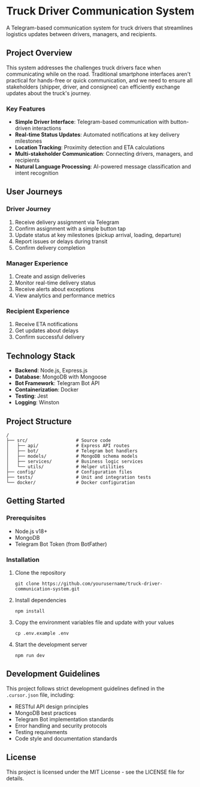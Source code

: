 # Truck Driver Communication System

A Telegram-based communication system for truck drivers that streamlines logistics updates between drivers, managers, and recipients.

## Project Overview

This system addresses the challenges truck drivers face when communicating while on the road. Traditional smartphone interfaces aren't practical for hands-free or quick communication, and we need to ensure all stakeholders (shipper, driver, and consignee) can efficiently exchange updates about the truck's journey.

### Key Features

- **Simple Driver Interface**: Telegram-based communication with button-driven interactions
- **Real-time Status Updates**: Automated notifications at key delivery milestones
- **Location Tracking**: Proximity detection and ETA calculations
- **Multi-stakeholder Communication**: Connecting drivers, managers, and recipients
- **Natural Language Processing**: AI-powered message classification and intent recognition

## User Journeys

### Driver Journey
1. Receive delivery assignment via Telegram
2. Confirm assignment with a simple button tap
3. Update status at key milestones (pickup arrival, loading, departure)
4. Report issues or delays during transit
5. Confirm delivery completion

### Manager Experience
1. Create and assign deliveries
2. Monitor real-time delivery status
3. Receive alerts about exceptions
4. View analytics and performance metrics

### Recipient Experience
1. Receive ETA notifications
2. Get updates about delays
3. Confirm successful delivery

## Technology Stack

- **Backend**: Node.js, Express.js
- **Database**: MongoDB with Mongoose
- **Bot Framework**: Telegram Bot API
- **Containerization**: Docker
- **Testing**: Jest
- **Logging**: Winston

## Project Structure

```
/
├── src/                  # Source code
│   ├── api/              # Express API routes
│   ├── bot/              # Telegram bot handlers
│   ├── models/           # MongoDB schema models
│   ├── services/         # Business logic services
│   └── utils/            # Helper utilities
├── config/               # Configuration files
├── tests/                # Unit and integration tests
└── docker/               # Docker configuration
```

## Getting Started

### Prerequisites

- Node.js v18+
- MongoDB
- Telegram Bot Token (from BotFather)

### Installation

1. Clone the repository
   ```
   git clone https://github.com/yourusername/truck-driver-communication-system.git
   ```

2. Install dependencies
   ```
   npm install
   ```

3. Copy the environment variables file and update with your values
   ```
   cp .env.example .env
   ```

4. Start the development server
   ```
   npm run dev
   ```

## Development Guidelines

This project follows strict development guidelines defined in the `.cursor.json` file, including:

- RESTful API design principles
- MongoDB best practices
- Telegram Bot implementation standards
- Error handling and security protocols
- Testing requirements
- Code style and documentation standards

## License

This project is licensed under the MIT License - see the LICENSE file for details. 
